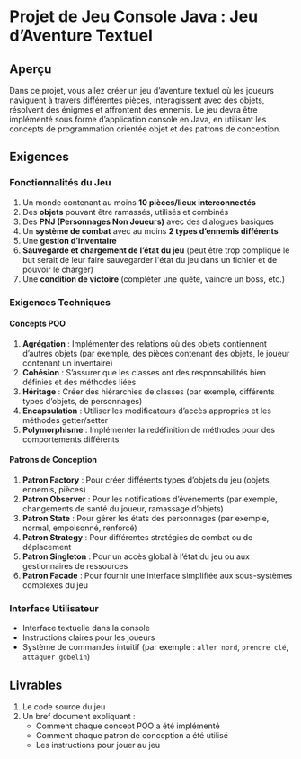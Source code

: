 # Projet de Jeu Console Java : Jeu d’Aventure Textuel

## Aperçu
Dans ce projet, vous allez créer un jeu d’aventure textuel où les joueurs naviguent à travers différentes pièces, interagissent avec des objets, résolvent des énigmes et affrontent des ennemis. Le jeu devra être implémenté sous forme d’application console en Java, en utilisant les concepts de programmation orientée objet et des patrons de conception.

## Exigences

### Fonctionnalités du Jeu
1. Un monde contenant au moins **10 pièces/lieux interconnectés**
2. Des **objets** pouvant être ramassés, utilisés et combinés
3. Des **PNJ (Personnages Non Joueurs)** avec des dialogues basiques
4. Un **système de combat** avec au moins **2 types d’ennemis différents**
5. Une **gestion d’inventaire**
6. **Sauvegarde et chargement de l’état du jeu** (peut être trop compliqué le but serait de leur faire sauvegarder l'état du jeu dans un fichier et de pouvoir le charger)
7. Une **condition de victoire** (compléter une quête, vaincre un boss, etc.)

### Exigences Techniques

#### Concepts POO
1. **Agrégation** : Implémenter des relations où des objets contiennent d’autres objets (par exemple, des pièces contenant des objets, le joueur contenant un inventaire)
2. **Cohésion** : S’assurer que les classes ont des responsabilités bien définies et des méthodes liées
3. **Héritage** : Créer des hiérarchies de classes (par exemple, différents types d’objets, de personnages)
4. **Encapsulation** : Utiliser les modificateurs d’accès appropriés et les méthodes getter/setter
5. **Polymorphisme** : Implémenter la redéfinition de méthodes pour des comportements différents

#### Patrons de Conception
1. **Patron Factory** : Pour créer différents types d’objets du jeu (objets, ennemis, pièces)
2. **Patron Observer** : Pour les notifications d’événements (par exemple, changements de santé du joueur, ramassage d’objets)
3. **Patron State** : Pour gérer les états des personnages (par exemple, normal, empoisonné, renforcé)
4. **Patron Strategy** : Pour différentes stratégies de combat ou de déplacement
5. **Patron Singleton** : Pour un accès global à l’état du jeu ou aux gestionnaires de ressources
6. **Patron Facade** : Pour fournir une interface simplifiée aux sous-systèmes complexes du jeu

### Interface Utilisateur
- Interface textuelle dans la console
- Instructions claires pour les joueurs
- Système de commandes intuitif (par exemple : `aller nord`, `prendre clé`, `attaquer gobelin`)

## Livrables
1. Le code source du jeu
2. Un bref document expliquant :
    - Comment chaque concept POO a été implémenté
    - Comment chaque patron de conception a été utilisé
    - Les instructions pour jouer au jeu
